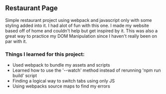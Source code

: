 ## Restaurant Page
Simple restaurant project using webpack and javascript only with some styling added into it.
I had alot of fun with this one. I made my website based off of home and couldn't help but get inspired by it.
This was also a great way to practice my DOM Manipulation since I haven't really been on par with it.

### Things I learned for this project:

- Used webpack to bundle my assets and scripts
- Learned how to use the '--watch' method instead of rerunning 'npm run build' script
- Finding a logical way to switch tabs using only JS
- Using webpacks source maps to find my errors

